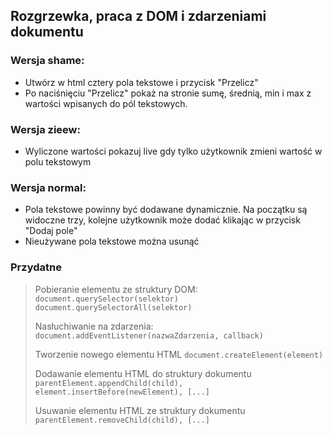 ## Rozgrzewka, praca z DOM i zdarzeniami dokumentu

### Wersja shame:
- Utwórz w html cztery pola tekstowe i przycisk "Przelicz"
- Po naciśnięciu "Przelicz" pokaż na stronie sumę, średnią, min i max z wartości wpisanych do pól tekstowych.

### Wersja zieew:
- Wyliczone wartości pokazuj live gdy tylko użytkownik zmieni wartość w polu tekstowym

### Wersja normal:
- Pola tekstowe powinny być dodawane dynamicznie. Na początku są widoczne trzy, kolejne użytkownik może dodać klikając w przycisk "Dodaj pole"
- Nieużywane pola tekstowe można usunąć

### Przydatne
> Pobieranie elementu ze struktury DOM:
> ```document.querySelector(selektor)```
> ``` document.querySelectorAll(selektor) ```  
>
> Nasłuchiwanie na zdarzenia:
> ```document.addEventListener(nazwaZdarzenia, callback)```  
>
> Tworzenie nowego elementu HTML
> ```document.createElement(element)```  
>
> Dodawanie elementu HTML do struktury dokumentu
> ```parentElement.appendChild(child), element.insertBefore(newElement), [...]```  
>
> Usuwanie elementu HTML ze struktury dokumentu
> ```parentElement.removeChild(child), [...]```  
